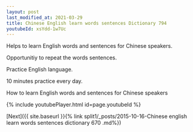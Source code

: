 ```yaml
---
layout: post
last_modified_at: 2021-03-29
title: Chinese English learn words sentences Dictionary 794 
youtubeId: xsYdd-1w7Uc
---
```

 
 
Helps to learn English words and sentences for Chinese speakers.

Opportunitiy to repeat the words sentences. 

Practice English language. 
 
10 minutes practice every day. 
 
How to learn English words and sentences for Chinese speakers 
 
{% include youtubePlayer.html id=page.youtubeId %}
 
 
[Next]({{ site.baseurl }}{% link  split1/_posts/2015-10-16-Chinese english learn words sentences dictionary 670 .md%})
 
